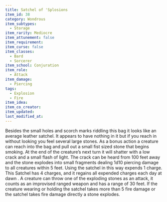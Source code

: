```yaml
---
title: Satchel of 'Splosions
item_id: 38
category: Wondrous
item_subtypes:
  - Storage
item_rarity: Mediocre
item_attunement: false
item_requirement:
item_curse: false
item_classes:
  - Bard
  - Sorcerer
item_school: Conjuration
item_role:
  - Attack
item_damage:
  - Piercing
tags:
  - Explosion
  - Fire
item_idea:
item_co_creator:
item_updated:
last_modified_at:
---
```


Besides the small holes and scorch marks riddling this bag it looks like an average leather satchel. It appears to have nothing in it but if you reach in without looking you feel several large stones.
As a bonus action a creature can reach into the bag and pull out a small fist sized stone that begins smoking. At the end of the creature’s next turn it will shatter with a low crack and a small flash of light. The crack can be heard from 100 feet away and the stone explodes into small fragments dealing 1d10 piercing damage to all creatures within 5 feet. Using the satchel in this way expends 1 charge.
This Satchel has 4 charges, and it regains all expended charges each day at dawn .
A creature can throw one of the exploding stones as an attack, it counts as an improvised ranged weapon and has a range of 30 feet.
If the creature wearing or holding the satchel takes more than 5 fire damage or the satchel takes fire damage directly a stone explodes.
